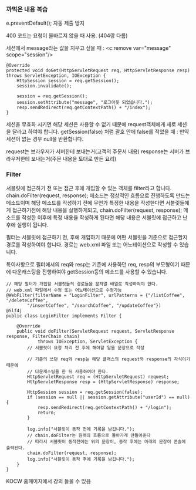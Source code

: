 


### 까먹은 내용 복습

e.preventDefault(); 자동 제출 방지

400 코드는 요청이 올바르지 않을 때 사용. (404랑 다름)

세션에서 message라는 값을 지우고 싶을 때 :
\<c:remove var="message" scope="session"/>


```
@Override
protected void doGet(HttpServletRequest req, HttpServletResponse resp) throws ServletException, IOException {
	HttpSession session = req.getSession();
	session.invalidate();
	
	session = req.getSession();
	session.setAttribute("message", "로그아웃 되었습니다.");
	resp.sendRedirect(req.getContextPath() + "/index");
}
```

세션을 무효화 시키면 해당 세션은 사용할 수 없기 때문에
request객체에게 새로 세션을 달라고 하여야 합니다.
getSession(false) 처럼 괄호 안에 false를  적었을 때 : 만약 세션이 없는 경우 null을 반환합니다.



request는 브라우저가 서버한테 보내는거(고객의 주문서 내용)
response는 서버가 브라우저한테 보내는거(주문 내용을 토대로 만든 요리)




### Filter


서블릿에 접근하기 전 또는 접근 후에 개입할 수 있는 객체를
filter라고 합니다.
chain.doFilter(request, response); 메소드는 정상적인 흐름으로 진행하도록 만드는 메소드이며
해당 메소드를 작성하기 전에 무언가 특정한 내용을 작성한다면 서블릿들에게 접근하기전에 해당 내용을 실행하게되고, chain.doFilter(request, response); 메소드를 작성한 이후에 특정 내용을 작성하게 된다면 해당 내용은 서블릿에 접근하고 난 후에 실행이 됩니다.

필터는 서블릿에 접근하기 전, 후에 개입하기 때문에 어떤 서블릿을 기준으로 접근할지 경로를 작성하여야 합니다.
경로는 web.xml 파일 또는 어노테이션으로 작성할 수 있습니다.

특이사항으로 필터에서의 req와 resp는 기존에 사용하던 req, resp의 부모형이기 때문에 다운캐스팅을 진행하여야 getSession등의 메소드를 사용할 수 있습니다.

```
// 해당 필터가 개입할 서블릿들의 경로들을 문자열 배열로 작성하여야 한다.
// web.xml 파일에서 수정 또는 어노테이션으로 수정가능
@WebFilter(filterName = "LoginFilter", urlPatterns = {"/listCoffee", "/deleteCoffee", 
		"/insertCoffee", "/searchCoffee", "/updateCoffee"})
@Slf4j
public class LoginFilter implements Filter {

	@Override
	public void doFilter(ServletRequest request, ServletResponse response, FilterChain chain)
			throws IOException, ServletException {
		// 서블릿이 요청 처리 전 후에 해야할 일을 문장으로 작성
		
		// 기존의 쓰던 req와 resp는 해당 클래스의 request와 response의 자식이기 때문에
		// 다운캐스팅을 한 뒤 사용하여야 한다.
		HttpServletRequest req = (HttpServletRequest) request;
		HttpServletResponse resp = (HttpServletResponse) response;
		
		HttpSession session = req.getSession(false);
		if (session == null || session.getAttribute("userId") == null) {
			resp.sendRedirect(req.getContextPath() + "/login");
			return;
		}
		
		log.info("서블릿이 동작 전에 기록을 남깁니다.");
		// chain.doFilter는 원래의 흐름으로 돌아가게 만들어준다
		// 따라서 서블릿이 동작전에는 위의 문장이, 동작 후에는 아래의 문장이 콘솔에 출력된다.
		chain.doFilter(request, response);
		log.info("서블릿이 동작 후에 기록을 남깁니다.");
	}
}
```




KOCW 홈페이지에서 강의 들을 수 있음